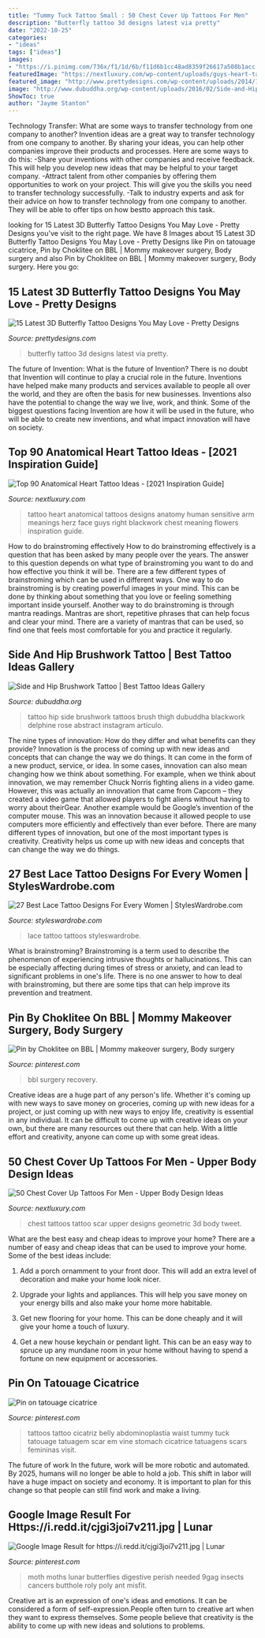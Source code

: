 ```yaml
---
title: "Tummy Tuck Tattoo Small : 50 Chest Cover Up Tattoos For Men"
description: "Butterfly tattoo 3d designs latest via pretty"
date: "2022-10-25"
categories:
- "ideas"
tags: ["ideas"]
images:
- "https://i.pinimg.com/736x/f1/1d/6b/f11d6b1cc48ad8359f26617a508b1acc.jpg"
featuredImage: "https://nextluxury.com/wp-content/uploads/guys-heart-tattoo-with-anatomical-labels-on-thigh.jpg"
featured_image: "http://www.prettydesigns.com/wp-content/uploads/2014/10/Beautiful-Butterfly-Tattoo.jpg"
image: "http://www.dubuddha.org/wp-content/uploads/2016/02/Side-and-Hip-Brushwork-Tattoo-by-Delphine-Noiztoy.jpg"
ShowToc: true
author: "Jayme Stanton"
---
```



Technology Transfer: What are some ways to transfer technology from one company to another?
Invention ideas are a great way to transfer technology from one company to another. By sharing your ideas, you can help other companies improve their products and processes. Here are some ways to do this: 
-Share your inventions with other companies and receive feedback. This will help you develop new ideas that may be helpful to your target company.
-Attract talent from other companies by offering them opportunities to work on your project. This will give you the skills you need to transfer technology successfully.
-Talk to industry experts and ask for their advice on how to transfer technology from one company to another. They will be able to offer tips on how bestto approach this task.

	

		
looking for 15 Latest 3D Butterfly Tattoo Designs You May Love - Pretty Designs you've visit to the right page. We have 8 Images about 15 Latest 3D Butterfly Tattoo Designs You May Love - Pretty Designs like Pin on tatouage cicatrice, Pin by Choklitee on BBL | Mommy makeover surgery, Body surgery and also Pin by Choklitee on BBL | Mommy makeover surgery, Body surgery. Here you go:
		
    
## 15 Latest 3D Butterfly Tattoo Designs You May Love - Pretty Designs

<img loading=lazy src="http://www.prettydesigns.com/wp-content/uploads/2014/10/Beautiful-Butterfly-Tattoo.jpg" onerror="this.onerror=null;this.src='https://tse4.mm.bing.net/th?id=OIP.Ue--rVj3gHe_A1dWHsxeOwHaHa&amp;pid=15.1';" alt="15 Latest 3D Butterfly Tattoo Designs You May Love - Pretty Designs">

_Source: prettydesigns.com_

>butterfly tattoo 3d designs latest via pretty. 

	

The future of Invention: What is the future of Invention?
There is no doubt that Invention will continue to play a crucial role in the future. Inventions have helped make many products and services available to people all over the world, and they are often the basis for new businesses. Inventions also have the potential to change the way we live, work, and think. Some of the biggest questions facing Invention are how it will be used in the future, who will be able to create new inventions, and what impact innovation will have on society.

    
## Top 90 Anatomical Heart Tattoo Ideas - [2021 Inspiration Guide]

<img loading=lazy src="https://nextluxury.com/wp-content/uploads/guys-heart-tattoo-with-anatomical-labels-on-thigh.jpg" onerror="this.onerror=null;this.src='https://tse3.mm.bing.net/th?id=OIP.fhuILL0uwYLCHt6N7AvezwHaHa&amp;pid=15.1';" alt="Top 90 Anatomical Heart Tattoo Ideas - [2021 Inspiration Guide]">

_Source: nextluxury.com_

>tattoo heart anatomical tattoos designs anatomy human sensitive arm meanings herz face guys right blackwork chest meaning flowers inspiration guide. 

	

How to do brainstroming effectively
How to do brainstroming effectively is a question that has been asked by many people over the years. The answer to this question depends on what type of brainstroming you want to do and how effective you think it will be. There are a few different types of brainstroming which can be used in different ways. 
One way to do brainstroming is by creating powerful images in your mind. This can be done by thinking about something that you love or feeling something important inside yourself. Another way to do brainstroming is through mantra readings. Mantras are short, repetitive phrases that can help focus and clear your mind. There are a variety of mantras that can be used, so find one that feels most comfortable for you and practice it regularly.

    
## Side And Hip Brushwork Tattoo | Best Tattoo Ideas Gallery

<img loading=lazy src="http://www.dubuddha.org/wp-content/uploads/2016/02/Side-and-Hip-Brushwork-Tattoo-by-Delphine-Noiztoy.jpg" onerror="this.onerror=null;this.src='https://tse3.mm.bing.net/th?id=OIP.RvmZbF35a7qQA1Yh6vFfpwHaIr&amp;pid=15.1';" alt="Side and Hip Brushwork Tattoo | Best Tattoo Ideas Gallery">

_Source: dubuddha.org_

>tattoo hip side brushwork tattoos brush thigh dubuddha blackwork delphine rose abstract instagram artículo. 

	

The nine types of innovation: How do they differ and what benefits can they provide?
Innovation is the process of coming up with new ideas and concepts that can change the way we do things. It can come in the form of a new product, service, or idea. In some cases, innovation can also mean changing how we think about something. For example, when we think about innovation, we may remember Chuck Norris fighting aliens in a video game. However, this was actually an innovation that came from Capcom – they created a video game that allowed players to fight aliens without having to worry about theirGear. Another example would be Google’s invention of the computer mouse. This was an innovation because it allowed people to use computers more efficiently and effectively than ever before. There are many different types of innovation, but one of the most important types is creativity. Creativity helps us come up with new ideas and concepts that can change the way we do things.

    
## 27 Best Lace Tattoo Designs For Every Women | StylesWardrobe.com

<img loading=lazy src="https://www.styleswardrobe.com/wp-content/uploads/2017/02/lace-tattoos-small-and-minimalist.jpg" onerror="this.onerror=null;this.src='https://tse1.mm.bing.net/th?id=OIP.Dl3aZEnhZ6j4FPlEAQeKdQHaHa&amp;pid=15.1';" alt="27 Best Lace Tattoo Designs For Every Women | StylesWardrobe.com">

_Source: styleswardrobe.com_

>lace tattoo tattoos styleswardrobe. 

	

What is brainstroming?
Brainstroming is a term used to describe the phenomenon of experiencing intrusive thoughts or hallucinations. This can be especially affecting during times of stress or anxiety, and can lead to significant problems in one's life. There is no one answer to how to deal with brainstroming, but there are some tips that can help improve its prevention and treatment.

    
## Pin By Choklitee On BBL | Mommy Makeover Surgery, Body Surgery

<img loading=lazy src="https://i.pinimg.com/736x/f1/1d/6b/f11d6b1cc48ad8359f26617a508b1acc.jpg" onerror="this.onerror=null;this.src='https://tse3.mm.bing.net/th?id=OIP.CMzRffgUzaclO42eDlUOJgHaNK&amp;pid=15.1';" alt="Pin by Choklitee on BBL | Mommy makeover surgery, Body surgery">

_Source: pinterest.com_

>bbl surgery recovery. 

	

Creative ideas are a huge part of any person's life. Whether it's coming up with new ways to save money on groceries, coming up with new ideas for a project, or just coming up with new ways to enjoy life, creativity is essential in any individual. It can be difficult to come up with creative ideas on your own, but there are many resources out there that can help. With a little effort and creativity, anyone can come up with some great ideas.

    
## 50 Chest Cover Up Tattoos For Men - Upper Body Design Ideas

<img loading=lazy src="http://nextluxury.com/wp-content/uploads/scar-guys-3d-geometric-upper-chest-cover-up-tattoo-designs.jpg" onerror="this.onerror=null;this.src='https://tse1.mm.bing.net/th?id=OIP.CB89Rmwv4-OY-IAMHq64IgHaHa&amp;pid=15.1';" alt="50 Chest Cover Up Tattoos For Men - Upper Body Design Ideas">

_Source: nextluxury.com_

>chest tattoos tattoo scar upper designs geometric 3d body tweet. 

	

What are the best easy and cheap ideas to improve your home?
There are a number of easy and cheap ideas that can be used to improve your home. Some of the best ideas include:
1. Add a porch ornamment to your front door. This will add an extra level of decoration and make your home look nicer.

2. Upgrade your lights and appliances. This will help you save money on your energy bills and also make your home more habitable.

3. Get new flooring for your home. This can be done cheaply and it will give your home a touch of luxury.

4. Get a new house keychain or pendant light. This can be an easy way to spruce up any mundane room in your home without having to spend a fortune on new equipment or accessories.

    
## Pin On Tatouage Cicatrice

<img loading=lazy src="https://i.pinimg.com/736x/f3/b1/26/f3b1261a2ea45e1e89816ba9ba402277.jpg" onerror="this.onerror=null;this.src='https://tse3.mm.bing.net/th?id=OIP.ROVlR6MLjNfP4iFu3bNqbQAAAA&amp;pid=15.1';" alt="Pin on tatouage cicatrice">

_Source: pinterest.com_

>tattoos tattoo cicatriz belly abdominoplastia waist tummy tuck tatouage tatuagem scar em vine stomach cicatrice tatuagens scars femininas visit. 

	

The future of work
In the future, work will be more robotic and automated. By 2025, humans will no longer be able to hold a job. This shift in labor will have a huge impact on society and economy. It is important to plan for this change so that people can still find work and make a living.

    
## Google Image Result For Https://i.redd.it/cjgi3joi7v211.jpg | Lunar

<img loading=lazy src="https://i.pinimg.com/originals/e1/0e/72/e10e72ffe79091609381313933fd019d.jpg" onerror="this.onerror=null;this.src='https://tse2.mm.bing.net/th?id=OIP.-f2p8ZxXcZ7N-47LTjHovgHaJ4&amp;pid=15.1';" alt="Google Image Result for https://i.redd.it/cjgi3joi7v211.jpg | Lunar">

_Source: pinterest.com_

>moth moths lunar butterflies digestive perish needed 9gag insects cancers butthole roly poly ant misfit. 

	

Creative art is an expression of one's ideas and emotions. It can be considered a form of self-expression.People often turn to creative art when they want to express themselves. Some people believe that creativity is the ability to come up with new ideas and solutions to problems.


